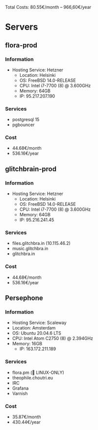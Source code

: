 Total Costs: 80.55€/month – 966,60€/year

# Servers

## flora-prod
### Information
  - Hosting Service: Hetzner
     - Location: Helsinki
     - OS: FreeBSD 14.0-RELEASE
     - CPU: Intel i7-7700 (8) @ 3.600GHz
     - Memory: 64GB
     - IP: 95.217.207.190
### Services
  - postgresql 15
  - pgbouncer
### Cost
  - 44.68€/month
  - 536.16€/year

## glitchbrain-prod
### Information
  - Hosting Service: Hetzner
     - Location: Helsinki
     - OS: FreeBSD 14.0-RELEASE
     - CPU: Intel i7-7700 (8) @ 3.600GHz
     - Memory: 64GB
     - IP: 95.216.241.45
### Services
  - files.glitchbra.in (10.115.46.2)
  - music.glitchbra.in
  - glitchbra.in
### Cost
  - 44.68€/month
  - 536.16€/year


## Persephone
### Information
  - Hosting Service: Scaleway
  - Location: Amsterdam
  - OS: Ubuntu 20.04.6 LTS
  - CPU: Intel Atom C2750 (8) @ 2.394GHz
  - Memory: 16GB
    - IP: 163.172.211.189
### Services
  - flora.pm ( LINUX-ONLY)
  - theophile.choutri.eu
  - IRC
  - Grafana
  - Varnish
### Cost
  - 35.87€/month
  - 430.44€/year
